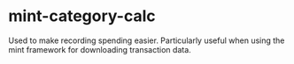 # mint-category-calc
Used to make recording spending easier. Particularly useful when using the mint framework for downloading transaction data. 
